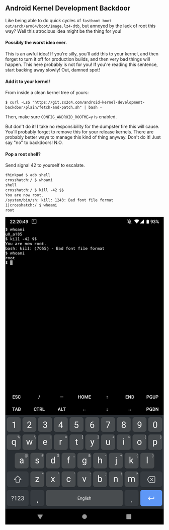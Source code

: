 ## Android Kernel Development Backdoor

Like being able to do quick cycles of `fastboot boot
out/arch/arm64/boot/Image.lz4-dtb`, but annoyed by the lack of root this way?
Well this atrocious idea might be the thing for you!

#### Possibly the worst idea ever.

This is an awful idea! If you're silly, you'll add this to your kernel, and
then forget to turn it off for production builds, and then very bad things will
happen. This here probably is not for you! If you're reading this sentence,
start backing away slowly! Out, damned spot!

#### Add it to your kernel!

From inside a clean kernel tree of yours:

```
$ curl -LsS "https://git.zx2c4.com/android-kernel-development-backdoor/plain/fetch-and-patch.sh" | bash -
```

Then, make sure `CONFIG_ANDROID_ROOTME=y` is enabled.


But don't do it! I take no responsibility for the dumpster fire this will
cause. You'll probably forget to remove this for your release kernels. There
are probably better ways to manage this kind of thing anyway. Don't do it! Just
say "no" to backdoors! N.O.

#### Pop a root shell?

Send signal 42 to yourself to escalate.

```
thinkpad $ adb shell
crosshatch:/ $ whoami
shell
crosshatch:/ $ kill -42 $$
You are now root.
/system/bin/sh: kill: 1243: Bad font file format
1|crosshatch:/ $ whoami
root
```

![Screenshot](screenshot.png)
